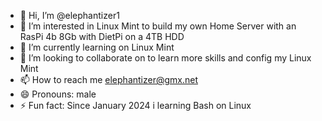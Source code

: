 - 👋 Hi, I’m @elephantizer1
- 👀 I’m interested in Linux Mint to build my own Home Server with an RasPi 4b 8Gb with DietPi on a 4TB HDD 
- 🌱 I’m currently learning on Linux Mint
- 💞️ I’m looking to collaborate on to learn more skills and config my Linux Mint
- 📫 How to reach me elephantizer@gmx.net
- 😄 Pronouns: male
- ⚡ Fun fact: Since January 2024 i learning Bash on Linux

<!---
elephantizer1/elephantizer1 is a ✨ special ✨ repository because its `README.md` (this file) appears on your GitHub profile.
You can click the Preview link to take a look at your changes.
--->
